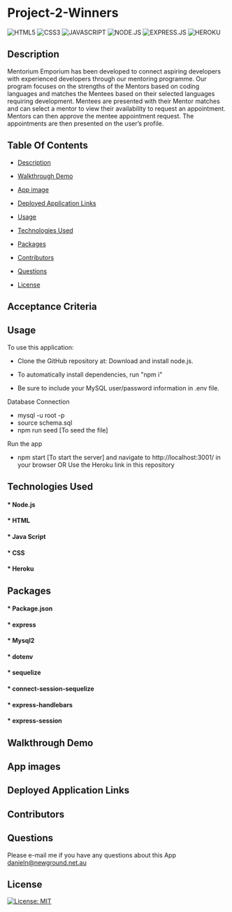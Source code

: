# Project-2-Winners

![HTML5](https://img.shields.io/badge/HTML5-E34F26?style=for-the-badge&logo=html5&logoColor=white)
![CSS3](https://img.shields.io/badge/CSS3-1572B6?style=for-the-badge&logo=css3&logoColor=white)
![JAVASCRIPT](https://img.shields.io/badge/JavaScript-323330?style=for-the-badge&logo=javascript&logoColor=F7DF1E)
![NODE.JS](https://img.shields.io/badge/Node.js-43853D?style=for-the-badge&logo=node.js&logoColor=white)
![EXPRESS.JS](https://img.shields.io/badge/Express.js-20232A?style=for-the-badge&logo=express&logoColor=61DAFB)
![HEROKU](https://img.shields.io/badge/Heroku-430098?style=for-the-badge&logo=heroku&logoColor=white)
## Description
 Mentorium Emporium has been developed to connect aspiring
              developers with experienced developers through our mentoring
              programme. Our program focuses on the strengths of the Mentors
              based on coding languages and matches the Mentees based on their
              selected languages requiring development. Mentees are presented
              with their Mentor matches and can select a mentor to view their
              availability to request an appointment. Mentors can then approve
              the mentee appointment request. The appointments are then
              presented on the user’s profile.

 ## Table Of Contents
  * [Description](#description)
  
  * [Walkthrough Demo](#walkthrough-demo)
  * [App image ](#app-image)
  * [Deployed Application Links](#deployed-application-links)
  * [Usage](#usage)
  * [Technologies Used](#technologies-used)
  * [Packages](#packages)
  * [Contributors](#contributors)
  * [Questions](#questions)
  * [License](#license)
  



## Acceptance Criteria


## Usage

To use this application:

* Clone the GitHub repository at: 
Download and install node.js.

* To automatically install dependencies, run "npm i" 

* Be sure to include your MySQL user/password information in .env file.

Database Connection
* mysql -u root -p
* source schema.sql
* npm run seed [To seed the file]

Run the app

* npm start [To start the server] and navigate to http://localhost:3001/ in your browser OR Use the Heroku link in this repository

## Technologies Used

#### * Node.js
#### * HTML
#### * Java Script
#### * CSS
#### * Heroku


## Packages

#### * Package.json
#### * express
#### * Mysql2
#### * dotenv
#### * sequelize
#### * connect-session-sequelize
#### * express-handlebars
#### * express-session
    
## Walkthrough Demo



## App images



## Deployed Application Links

## Contributors

## Questions
  Please e-mail me if you have any questions about this App
  danieln@newground.net.au 

## License

[![License: MIT](https://img.shields.io/badge/License-MIT-yellow.svg)](https://opensource.org/licenses/MIT)
